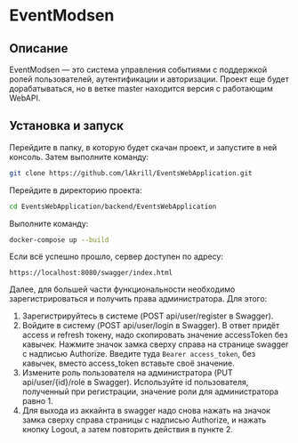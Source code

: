# EventModsen

## Описание
EventModsen — это система управления событиями с поддержкой ролей пользователей, аутентификации и авторизации.
Проект еще будет дорабатываться, но в ветке master находится версия с работающим WebAPI.

## Установка и запуск

Перейдите в папку, в которую будет скачан проект, и запустите в ней консоль. Затем выполните команду:

```sh
git clone https://github.com/lAkrill/EventsWebApplication.git
```

Перейдите в директорию проекта:

```sh
cd EventsWebApplication/backend/EventsWebApplication
```

Выполните команду:

```sh
docker-compose up --build
```

Если всё успешно прошло, сервер доступен по адресу:

```
https://localhost:8080/swagger/index.html
```

Далее, для большей части функциональности необходимо зарегистрироваться и получить права администратора. Для этого:

1. Зарегистрируйтесь в системе (POST api/user/register в Swagger). 
2. Войдите в систему (POST api/user/login в Swagger). В ответ придёт access и refresh токену, надо скопировать значение accessToken без кавычек. Нажмите значок замка сверху справа на странице swagger с надписью Authorize. Введите туда `Bearer access_token`, без кавычек, вместо access_token вставьте своё значение.
3. Измените роль пользователя на администратора (PUT api/user/{id}/role в Swagger). Используйте id пользователя, полученный при регистрации, значение роли для администратора равно 1.
4. Для выхода из аккайнта в swagger надо снова нажать на значок замка сверху справа страницы с надписью Authorize, и нажать кнопку Logout, а затем повторить действия в пункте 2.

